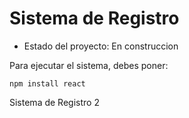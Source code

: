 <h1> Sistema de Registro </h1>

- Estado del proyecto: En construccion

Para ejecutar el sistema, debes poner:

  ```npm install react```
  
Sistema de Registro 2
